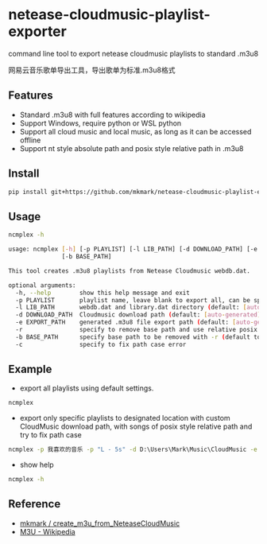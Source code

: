# netease-cloudmusic-playlist-exporter

command line tool to export netease cloudmusic playlists to standard .m3u8

网易云音乐歌单导出工具，导出歌单为标准.m3u8格式

## Features

- Standard .m3u8 with full features according to wikipedia
- Support Windows, require python or WSL python
- Support all cloud music and local music, as long as it can be accessed offline
- Support nt style absolute path and posix style relative path in .m3u8

## Install

```bash
pip install git+https://github.com/mkmark/netease-cloudmusic-playlist-exporter.git
```

## Usage

```bash
ncmplex -h

usage: ncmplex [-h] [-p PLAYLIST] [-l LIB_PATH] [-d DOWNLOAD_PATH] [-e EXPORT_PATH] [-r]
               [-b BASE_PATH]

This tool creates .m3u8 playlists from Netease Cloudmusic webdb.dat.

optional arguments:
  -h, --help        show this help message and exit
  -p PLAYLIST       playlist name, leave blank to export all, can be specified multiple times (default: [])
  -l LIB_PATH       webdb.dat and library.dat directory (default: [auto-generated])
  -d DOWNLOAD_PATH  Cloudmusic download path (default: [auto-generated])
  -e EXPORT_PATH    generated .m3u8 file export path (default: [auto-generated])
  -r                specify to remove base path and use relative posix path
  -b BASE_PATH      specify base path to be removed with -r (default to EXPORT_PATH)
  -c                specify to fix path case error
```

## Example

- export all playlists using default settings.

```bat
ncmplex
```

- export only specific playlists to designated location with custom CloudMusic download path, with songs of posix style relative path and try to fix path case

```bat
ncmplex -p 我喜欢的音乐 -p "L - 5s" -d D:\Users\Mark\Music\CloudMusic -e D:\Users\Mark\Music\ -r -c
```

- show help

```bat
ncmplex -h
```

## Reference

- [mkmark / create_m3u_from_NeteaseCloudMusic](https://github.com/mkmark/create_m3u_from_NeteaseCloudMusic)
- [M3U - Wikipedia](https://en.wikipedia.org/wiki/M3U)
